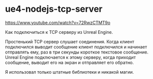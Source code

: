 # ue4-nodejs-tcp-server

https://www.youtube.com/watch?v=72RwzCTMT9o

Как подключиться к TCP серверу из Unreal Engine.

Простенький TCP сервер слушает соединения. 
Когда клиент подключился выводит сообщение клиент подключился и начинает отправлять ему, раз в три секунды короткое текстовое сообщение.
Unreal Engine подключается к этому серверу, когда приходит сообщение, выводит его на экран и отправляет его обратно.

Я использовал только штатные библиотеки и никакой магии.
